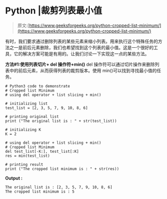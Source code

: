 # Python |裁剪列表最小值

> 原文:[https://www.geeksforgeeks.org/python-cropped-list-minimum/](https://www.geeksforgeeks.org/python-cropped-list-minimum/)

有时，我们要求通过删除列表的某些元素来缩小列表。用来执行这个特殊任务的方法之一是前后元素删除，我们也希望找到这个列表的最小值。这是一个很好的工具，它的解决方案可能是有用的。让我们讨论一下实现这一点的某些方法。

**方法#1:使用列表切片+ del 操作符+min()**
del 操作符可以通过切片操作来删除列表中的前后元素，从而获得列表的裁剪版本。使用 min()可以找到寻找最小值的任务。

```
# Python3 code to demonstrate 
# Cropped list Minimum
# using del operator + list slicing + min()

# initializing list 
test_list = [2, 3, 5, 7, 9, 10, 8, 6]

# printing original list
print ("The original list is : " + str(test_list))

# initializing K 
K = 2

# using del operator + list slicing + min()
# Cropped list Minimum
del test_list[-K:], test_list[:K]
res = min(test_list)

# printing result 
print ("The cropped list minimum is : " + str(res))
```

**Output :**

```
The original list is : [2, 3, 5, 7, 9, 10, 8, 6]
The cropped list minimum is : 5

```